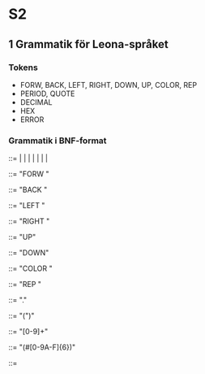 # S2

## 1 Grammatik för Leona-språket

### Tokens 

* FORW, BACK, LEFT, RIGHT, DOWN, UP, COLOR, REP 
* PERIOD, QUOTE
* DECIMAL
* HEX
* ERROR

### Grammatik i BNF-format

<LEONA> ::= <FORW> | <BACK> | <LEFT> | <RIGHT> | <UP> | <DOWN> | <COLOR> | <REP>

<FORW> ::= "FORW " <DECMIAL> <PERIOD> 

<BACK> ::= "BACK " <DECIMAL> <PERIOD>

<LEFT> ::= "LEFT " <DECIMAL> <PERIOD>

<RIGHT> ::= "RIGHT " <DECIMAL> <PERIOD>

<UP> ::= "UP" <PERIOD>

<DOWN> ::= "DOWN" <PERIOD>

<COLOR> ::= "COLOR " <HEX> <PERIOD>

<REP> ::= "REP " <DECIMAL> <QUOTE> <LEONA> <QUOTE>

<PERIOD> ::= "."

<QUOTE> ::= "(")"

<DECIMAL> ::= "[0-9]+"

<HEX> ::= "(#[0-9A-F]{6})"

<ERROR> ::= 